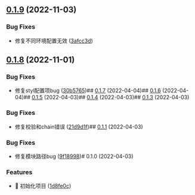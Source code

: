 

## [0.1.9](https://github.com/Binbiubiubiu/taro-plugin-style-resource/compare/0.1.8...0.1.9) (2022-11-03)


### Bug Fixes

* 修复不同环境配置无效 ([3afcc3d](https://github.com/Binbiubiubiu/taro-plugin-style-resource/commit/3afcc3df0a30bd12ab261230cece2a85aac6ae42))

## [0.1.8](https://github.com/Binbiubiubiu/taro-plugin-style-resource/compare/0.1.7...0.1.8) (2022-11-01)


### Bug Fixes

* 修复styl配置项bug ([30b5765](https://github.com/Binbiubiubiu/taro-plugin-style-resource/commit/30b57653a7dcb94fe7881c30f52d11cb3ba22215))## [0.1.7](https://github.com/Binbiubiubiu/taro-plugin-style-resource/compare/0.1.6...0.1.7) (2022-04-04)## [0.1.6](https://github.com/Binbiubiubiu/taro-plugin-style-resource/compare/0.1.5...0.1.6) (2022-04-04)## [0.1.5](https://github.com/Binbiubiubiu/taro-plugin-style-resource/compare/0.1.4...0.1.5) (2022-04-03)## [0.1.4](https://github.com/Binbiubiubiu/taro-plugin-style-resource/compare/0.1.3...0.1.4) (2022-04-03)## [0.1.3](https://github.com/Binbiubiubiu/taro-plugin-style-resource/compare/0.1.1...0.1.3) (2022-04-03)


### Bug Fixes

* 修复校验和chain错误 ([21d9d1f](https://github.com/Binbiubiubiu/taro-plugin-style-resource/commit/21d9d1f8f0b36ca509b0f61f7bc4685154551d07))## [0.1.1](https://github.com/Binbiubiubiu/taro-plugin-style-resource/compare/0.1.0...0.1.1) (2022-04-03)


### Bug Fixes

* 修复模块路径bug ([9f18998](https://github.com/Binbiubiubiu/taro-plugin-style-resource/commit/9f18998018fe60cb4daf93e736aa34c25101c0e3))# 0.1.0 (2022-04-03)


### Features

* :tada: 初始化项目 ([1d8fe0c](https://github.com/Binbiubiubiu/taro-plugin-style-resource/commit/1d8fe0ccb90162d078ed3bf20bbbbd53612d1132))